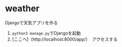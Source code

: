 # weather
Djangoで天気アプリを作る
1. `python3 manage.py`でDjangoを起動
2. [ここへ]（http://localhost:8000/app/）　アクセスする
